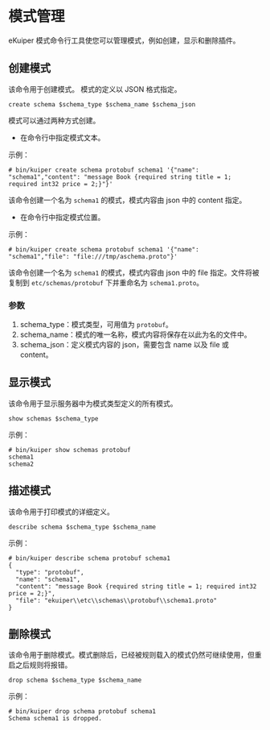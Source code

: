 # 模式管理

eKuiper 模式命令行工具使您可以管理模式，例如创建，显示和删除插件。

## 创建模式

该命令用于创建模式。 模式的定义以 JSON 格式指定。

```shell
create schema $schema_type $schema_name $schema_json
```

模式可以通过两种方式创建。

- 在命令行中指定模式文本。

示例：

```shell
# bin/kuiper create schema protobuf schema1 '{"name": "schema1","content": "message Book {required string title = 1; required int32 price = 2;}"}'
```

该命令创建一个名为 `schema1` 的模式，模式内容由 json 中的 content 指定。

- 在命令行中指定模式位置。

示例：

```shell
# bin/kuiper create schema protobuf schema1 '{"name": "schema1","file": "file:///tmp/aschema.proto"}'
```

该命令创建一个名为 `schema1` 的模式，模式内容由 json 中的 file 指定。文件将被复制到 `etc/schemas/protobuf` 下并重命名为 `schema1.proto`。

### 参数

1. schema_type：模式类型，可用值为 `protobuf`。
2. schema_name：模式的唯一名称，模式内容将保存在以此为名的文件中。
3. schema_json：定义模式内容的 json，需要包含 name 以及 file 或 content。


## 显示模式

该命令用于显示服务器中为模式类型定义的所有模式。

```shell
show schemas $schema_type
```

示例：

```shell
# bin/kuiper show schemas protobuf
schema1
schema2
```

## 描述模式

该命令用于打印模式的详细定义。

```shell
describe schema $schema_type $schema_name
```

示例：

```shell
# bin/kuiper describe schema protobuf schema1
{
  "type": "protobuf",
  "name": "schema1",
  "content": "message Book {required string title = 1; required int32 price = 2;}",
  "file": "ekuiper\\etc\\schemas\\protobuf\\schema1.proto"
}

```

## 删除模式

该命令用于删除模式。模式删除后，已经被规则载入的模式仍然可继续使用，但重启之后规则将报错。

```shell
drop schema $schema_type $schema_name
```

示例：

```shell
# bin/kuiper drop schema protobuf schema1
Schema schema1 is dropped.
```